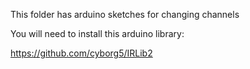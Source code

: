 This folder has arduino sketches for changing channels

You will need to install this arduino library:

https://github.com/cyborg5/IRLib2
